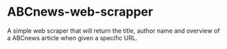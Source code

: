 # ABCnews-web-scrapper
A simple web scraper that will return the title, author name and overview of a ABCnews article when given a specific URL.
